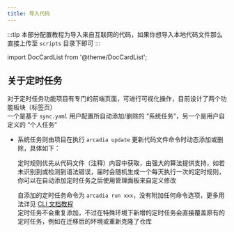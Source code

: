 ```yaml
---
title: 导入代码
---
```


:::tip
本部分配置教程为导入来自互联网的代码，如果你想导入本地代码文件那么直接上传至 `scripts` 目录下即可
:::

import DocCardList from '@theme/DocCardList';

<DocCardList />

## 关于定时任务

对于定时任务功能项目有专门的前端页面，可进行可视化操作，目前设计了两个功能板块（标签页）  
一个是基于 `sync.yaml` 用户配置所自动添加/删除的 “系统任务”，另一个是用户自定义的 “个人任务”

- 系统任务则由项目在执行 `arcadia update` 更新代码文件命令时动态添加或删除，具体如下：

  定时规则优先从代码文件（注释）内容中获取，由强大的算法提供支持，如若未识别到或检测到语法错误，届时会随机生成一个每天执行一次的定时规则，你可以在自动添加定时任务之后使用管理面板来自定义修改

  自添加的定时任务命令为 `arcadia run xxx`，没有附加任何命令选项，更多用法详见 [CLI 文档教程](/docs/cli/script/run)  
  定时任务不会重复添加，不过在特殊环境下新增的定时任务会直接覆盖原有的定时任务，例如在迁移后的环境或重新克隆了仓库
